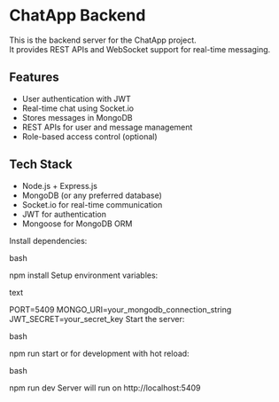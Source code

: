 

# ChatApp Backend

This is the backend server for the ChatApp project.  
It provides REST APIs and WebSocket support for real-time messaging.

## Features
- User authentication with JWT
- Real-time chat using Socket.io
- Stores messages in MongoDB
- REST APIs for user and message management
- Role-based access control (optional)

## Tech Stack
- Node.js + Express.js
- MongoDB (or any preferred database)
- Socket.io for real-time communication
- JWT for authentication
- Mongoose for MongoDB ORM


Install dependencies:

bash

npm install
Setup environment variables:

text

PORT=5409
MONGO_URI=your_mongodb_connection_string
JWT_SECRET=your_secret_key
Start the server:

bash

npm run start
or for development with hot reload:

bash

npm run dev
Server will run on http://localhost:5409
